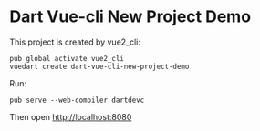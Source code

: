Dart Vue-cli New Project Demo
=============================

This project is created by vue2_cli:

```
pub global activate vue2_cli 
vuedart create dart-vue-cli-new-project-demo 
```

Run:

```
pub serve --web-compiler dartdevc
```

Then open <http://localhost:8080>